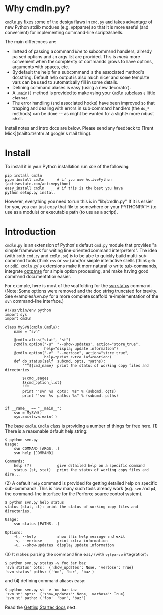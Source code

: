 # Why cmdln.py?

`cmdln.py` fixes some of the design flaws in `cmd.py` and takes
advantage of new Python stdlib modules (e.g. optparse) so that it is
more useful (and convenient) for implementing command-line
scripts/shells.

The main differences are:

- Instead of passing a command *line* to subcommand handlers, already
  parsed options and an args list are provided. This is *much* more
  convenient when the complexity of commands grows to have options,
  arguments with spaces, etc.
- By default the help for a subcommand is the associated method's
  docstring.  Default help output is also much nicer and some template
  vars can be used to automatically fill in some details.
- Defining command aliases is easy (using a new decorator).
- A `.main()` method is provided to make using your `Cmdln` subclass a
  little cleaner.
- The error handling (and associated hooks) have been improved so that
  trapping and dealing with errors in sub-command handlers (the `do_*`
  methods) can be done -- as might be wanted for a slighty more robust
  shell.

Install notes and intro docs are below. Please send any feedback to
[Trent Mick](mailto:trentm at google's mail thing).


# Install

To install it in your Python installation run *one* of the following:

    pip install cmdln
    pypm install cmdln      # if you use ActivePython (activestate.com/activepython)
    easy_install cmdln      # if this is the best you have
    python setup.py install

However, everything you need to run this is in "lib/cmdln.py". If it is
easier for you, you can just copy that file to somewhere on your PYTHONPATH
(to use as a module) or executable path (to use as a script).

# Introduction

`cmdln.py` is an extension of Python's default `cmd.py` module that
provides "a simple framework for writing line-oriented command
interpreters".  The idea (with both `cmd.py` and `cmdln.py`) is to be
able to quickly build multi-sub-command tools (think `cvs` or `svn`)
and/or simple interactive shells (think `gdb` or `pdb`).  `cmdln.py`'s
extensions make it more natural to write sub-commands, integrate
[optparse](http://docs.python.org/lib/module-optparse.html) for simple
option processing, and make having good command documentation easier.

For example, here is most of the scaffolding for the [svn
status](http://svnbook.red-bean.com/en/1.1/re26.html) command. (Note:
Some options were removed and the doc string truncated for brevity. See
[examples/svn.py](examples/svn.py) for a more complete scaffold
re-implementation of the `svn` command-line interface.)

    #!/usr/bin/env python
    import sys
    import cmdln

    class MySVN(cmdln.Cmdln):
        name = "svn"

        @cmdln.alias("stat", "st")
        @cmdln.option("-u", "--show-updates", action="store_true",
                      help="display update information")
        @cmdln.option("-v", "--verbose", action="store_true",
                      help="print extra information")
        def do_status(self, subcmd, opts, *paths):
            """${cmd_name}: print the status of working copy files and directories

            ${cmd_usage}
            ${cmd_option_list}
            """
            print "'svn %s' opts:  %s" % (subcmd, opts)
            print "'svn %s' paths: %s" % (subcmd, paths)


    if __name__ == "__main__":
        svn = MySVN()
        sys.exit(svn.main())


The base `cmdln.Cmdln` class is providing a number of things for free
here. (1) There is a reasonable default help string:

    $ python svn.py
    Usage:
        svn COMMAND [ARGS...]
        svn help [COMMAND]

    Commands:
        help (?)            give detailed help on a specific command
        status (st, stat)   print the status of working copy files and dire...

(2) A default `help` command is provided for getting detailed help on
specific sub-commands. This is how many such tools already work (e.g.
`svn` and `p4`, the command-line interface for the Perforce source
control system).

    $ python svn.py help status
    status (stat, st): print the status of working copy files and directories.

    Usage:
        svn status [PATHS...]

    Options:
        -h, --help          show this help message and exit
        -v, --verbose       print extra information
        -u, --show-updates  display update information

(3) It makes parsing the command line easy (with `optparse`
integration):

    $ python svn.py status -v foo bar baz
    'svn status' opts:  {'show_updates': None, 'verbose': True}
    'svn status' paths: ('foo', 'bar', 'baz')

and (4) defining command aliases easy:

    $ python svn.py st -v foo bar baz
    'svn st' opts:  {'show_updates': None, 'verbose': True}
    'svn st' paths: ('foo', 'bar', 'baz')

Read the [Getting Started docs](docs/getting_started.html) next.

